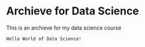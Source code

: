 # Archieve for Data Science
This is an archieve for my data science course

```Hello World of Data Science!```
